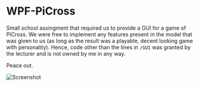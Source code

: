 # WPF-PiCross

Small school assingment that required us to provide a GUI for a game of PiCross. We were free to implement any features present in the model that was given to us (as long as the result was a playable, decent looking game with personality). Hence, code other than the lines in `/GUI` was granted by the lecturer and is not owned by me in any way.

Peace out.

![Screenshot](https://i.imgur.com/3DKLtWM.png)
